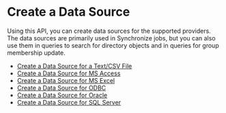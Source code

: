 # Create a Data Source

Using this API, you can create data sources for the supported providers. The data sources are
primarily used in Synchronize jobs, but you can also use them in queries to search for directory
objects and in queries for group membership update.

- [Create a Data Source for a Text/CSV File](/docs/directorymanager/11.1/directorymanager/api/datasource/dstext.md)
- [Create a Data Source for MS Access](/docs/directorymanager/11.1/directorymanager/api/datasource/dsaccess.md)
- [Create a Data Source for MS Excel](/docs/directorymanager/11.1/directorymanager/api/datasource/dsexcel.md)
- [Create a Data Source for ODBC](/docs/directorymanager/11.1/directorymanager/api/datasource/dsodbc.md)
- [Create a Data Source for Oracle](/docs/directorymanager/11.1/directorymanager/api/datasource/dsoracle.md)
- [Create a Data Source for SQL Server](/docs/directorymanager/11.1/directorymanager/api/datasource/dssql.md)
